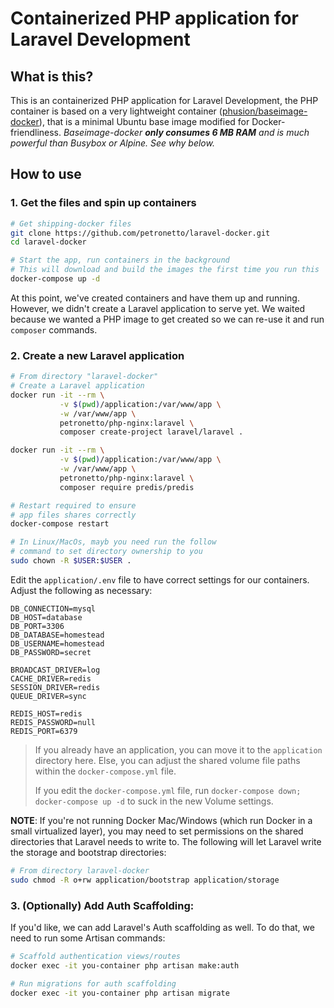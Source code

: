 # Containerized PHP application for Laravel Development

## What is this?

This is an containerized PHP application for Laravel Development, the PHP container is based on a very lightweight container ([phusion/baseimage-docker](http://phusion.github.io/baseimage-docker/)), that is a minimal Ubuntu base image modified for Docker-friendliness. _Baseimage-docker **only consumes 6 MB RAM** and is much powerful than Busybox or Alpine. See why below._

## How to use

### 1. Get the files and spin up containers

```bash
# Get shipping-docker files
git clone https://github.com/petronetto/laravel-docker.git
cd laravel-docker

# Start the app, run containers in the background
# This will download and build the images the first time you run this
docker-compose up -d
```

At this point, we've created containers and have them up and running. However, we didn't create a Laravel application to serve yet. We waited because we wanted a PHP image to get created so we can re-use it and run `composer` commands.

### 2. Create a new Laravel application

```bash
# From directory "laravel-docker"
# Create a Laravel application
docker run -it --rm \
           -v $(pwd)/application:/var/www/app \
           -w /var/www/app \
           petronetto/php-nginx:laravel \
           composer create-project laravel/laravel .

docker run -it --rm \
           -v $(pwd)/application:/var/www/app \
           -w /var/www/app \
           petronetto/php-nginx:laravel \
           composer require predis/predis

# Restart required to ensure
# app files shares correctly
docker-compose restart

# In Linux/MacOs, mayb you need run the follow
# command to set directory ownership to you
sudo chown -R $USER:$USER .
```

Edit the `application/.env` file to have correct settings for our containers. Adjust the following as necessary:

```
DB_CONNECTION=mysql
DB_HOST=database
DB_PORT=3306
DB_DATABASE=homestead
DB_USERNAME=homestead
DB_PASSWORD=secret

BROADCAST_DRIVER=log
CACHE_DRIVER=redis
SESSION_DRIVER=redis
QUEUE_DRIVER=sync

REDIS_HOST=redis
REDIS_PASSWORD=null
REDIS_PORT=6379
```

> If you already have an application, you can move it to the `application` directory here. Else, you can adjust the shared volume file paths within the `docker-compose.yml` file.
> 
> If you edit the `docker-compose.yml` file, run `docker-compose down; docker-compose up -d` to suck in the new Volume settings.

**NOTE**: If you're not running Docker Mac/Windows (which run Docker in a small virtualized layer), you may need to set permissions on the shared directories that Laravel needs to write to. The following will let Laravel write the storage and bootstrap directories:

```bash
# From directory laravel-docker
sudo chmod -R o+rw application/bootstrap application/storage
```

### 3. (Optionally) Add Auth Scaffolding:

If you'd like, we can add Laravel's Auth scaffolding as well. To do that, we need to run some Artisan commands:

```bash
# Scaffold authentication views/routes
docker exec -it you-container php artisan make:auth

# Run migrations for auth scaffolding
docker exec -it you-container php artisan migrate
```
